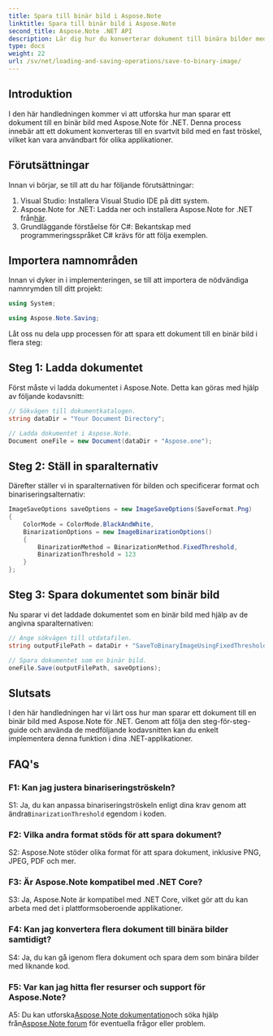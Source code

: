 ```yaml
---
title: Spara till binär bild i Aspose.Note
linktitle: Spara till binär bild i Aspose.Note
second_title: Aspose.Note .NET API
description: Lär dig hur du konverterar dokument till binära bilder med Aspose.Note för .NET. Följ vår steg-för-steg-guide för sömlös integration.
type: docs
weight: 22
url: /sv/net/loading-and-saving-operations/save-to-binary-image/
---
```

## Introduktion

I den här handledningen kommer vi att utforska hur man sparar ett dokument till en binär bild med Aspose.Note för .NET. Denna process innebär att ett dokument konverteras till en svartvit bild med en fast tröskel, vilket kan vara användbart för olika applikationer.

## Förutsättningar

Innan vi börjar, se till att du har följande förutsättningar:

1. Visual Studio: Installera Visual Studio IDE på ditt system.
2.  Aspose.Note for .NET: Ladda ner och installera Aspose.Note for .NET från[här](https://releases.aspose.com/note/net/).
3. Grundläggande förståelse för C#: Bekantskap med programmeringsspråket C# krävs för att följa exemplen.

## Importera namnområden

Innan vi dyker in i implementeringen, se till att importera de nödvändiga namnrymden till ditt projekt:

```csharp
using System;

using Aspose.Note.Saving;

```

Låt oss nu dela upp processen för att spara ett dokument till en binär bild i flera steg:

## Steg 1: Ladda dokumentet

Först måste vi ladda dokumentet i Aspose.Note. Detta kan göras med hjälp av följande kodavsnitt:

```csharp
// Sökvägen till dokumentkatalogen.
string dataDir = "Your Document Directory";

// Ladda dokumentet i Aspose.Note.
Document oneFile = new Document(dataDir + "Aspose.one");
```

## Steg 2: Ställ in sparalternativ

Därefter ställer vi in sparalternativen för bilden och specificerar format och binariseringsalternativ:

```csharp
ImageSaveOptions saveOptions = new ImageSaveOptions(SaveFormat.Png)
{
    ColorMode = ColorMode.BlackAndWhite,
    BinarizationOptions = new ImageBinarizationOptions()
    {
        BinarizationMethod = BinarizationMethod.FixedThreshold,
        BinarizationThreshold = 123
    }
};
```

## Steg 3: Spara dokumentet som binär bild

Nu sparar vi det laddade dokumentet som en binär bild med hjälp av de angivna sparalternativen:

```csharp
// Ange sökvägen till utdatafilen.
string outputFilePath = dataDir + "SaveToBinaryImageUsingFixedThreshold_out.png";

// Spara dokumentet som en binär bild.
oneFile.Save(outputFilePath, saveOptions);
```

## Slutsats

I den här handledningen har vi lärt oss hur man sparar ett dokument till en binär bild med Aspose.Note för .NET. Genom att följa den steg-för-steg-guide och använda de medföljande kodavsnitten kan du enkelt implementera denna funktion i dina .NET-applikationer.

## FAQ's

### F1: Kan jag justera binariseringströskeln?

 S1: Ja, du kan anpassa binariseringströskeln enligt dina krav genom att ändra`BinarizationThreshold` egendom i koden.

### F2: Vilka andra format stöds för att spara dokument?

S2: Aspose.Note stöder olika format för att spara dokument, inklusive PNG, JPEG, PDF och mer.

### F3: Är Aspose.Note kompatibel med .NET Core?

S3: Ja, Aspose.Note är kompatibel med .NET Core, vilket gör att du kan arbeta med det i plattformsoberoende applikationer.

### F4: Kan jag konvertera flera dokument till binära bilder samtidigt?

S4: Ja, du kan gå igenom flera dokument och spara dem som binära bilder med liknande kod.

### F5: Var kan jag hitta fler resurser och support för Aspose.Note?

 A5: Du kan utforska[Aspose.Note dokumentation](https://reference.aspose.com/note/net/)och söka hjälp från[Aspose.Note forum](https://forum.aspose.com/c/note/28) för eventuella frågor eller problem.